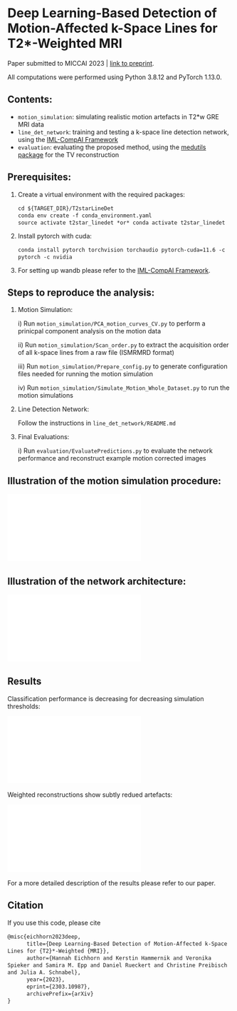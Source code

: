 # Deep Learning-Based Detection of Motion-Affected k-Space Lines for T2*-Weighted MRI

Paper submitted to MICCAI 2023 | [link to preprint](https://arxiv.org/abs/2303.10987).


All computations were performed using Python 3.8.12 and PyTorch 1.13.0.


## Contents:

- `motion_simulation`: simulating realistic motion artefacts in T2*w GRE MRI data
- `line_det_network`: training and testing a k-space line detection network, using the [IML-CompAI Framework](https://github.com/compai-lab/iml-dl) 
- `evaluation`: evaluating the proposed method, using the [medutils package](https://github.com/khammernik/medutils) for the TV reconstruction


## Prerequisites:

1. Create a virtual environment with the required packages:
    ```
    cd ${TARGET_DIR}/T2starLineDet
    conda env create -f conda_environment.yaml
    source activate t2star_linedet *or* conda activate t2star_linedet
    ```

2. Install pytorch with cuda:
    ```
    conda install pytorch torchvision torchaudio pytorch-cuda=11.6 -c pytorch -c nvidia
    ```

3. For setting up wandb please refer to the [IML-CompAI Framework](https://github.com/compai-lab/iml-dl).


## Steps to reproduce the analysis:

1)  Motion Simulation:

    i) Run `motion_simulation/PCA_motion_curves_CV.py` to perform a prinicpal component analysis on the motion data

    ii)  Run `motion_simulation/Scan_order.py` to extract the acquisition order of all k-space lines from a raw file (ISMRMRD format)
    
    iii) Run `motion_simulation/Prepare_config.py` to generate configuration files needed for running the motion simulation

    iv)  Run `motion_simulation/Simulate_Motion_Whole_Dataset.py` to run the motion simulations

2) Line Detection Network:

    Follow the instructions in `line_det_network/README.md`

3) Final Evaluations:

    i) Run `evaluation/EvaluatePredictions.py` to evaluate the network performance and reconstruct example motion corrected images



## Illustration of the motion simulation procedure:
![Simulation_overview](/visualisation_architecture.pdf?raw=true "Overview of motion simulation")


## Illustration of the network architecture:
![Architecture_overview](/visualisation_motion_simulation.pdf?raw=true "Architecture of k-space line detection network")


## Results
Classification performance is decreasing for decreasing simulation thresholds:

![Results_performance](/results_performance_diff_thr.pdf?raw=true "Test accuracy, rates of non-detected (ND) and wrongly-detected (WD) lines for varying thresholds in the motion simulation of train and test data.")

Weighted reconstructions show subtly redued artefacts:

![Results_example_recons](/results_example_recons.pdf?raw=true "Demonstration of weighted reconstructions with TV regularisation for simulated data with very mild and slightly stronger motion (top/bottom row, mean displacement during whole scan: 0.50/0.89 mm).")

For a more detailed description of the results please refer to our paper.


## Citation
If you use this code, please cite

```
@misc{eichhorn2023deep,
      title={Deep Learning-Based Detection of Motion-Affected k-Space Lines for {T2}*-Weighted {MRI}}, 
      author={Hannah Eichhorn and Kerstin Hammernik and Veronika Spieker and Samira M. Epp and Daniel Rueckert and Christine Preibisch and Julia A. Schnabel},
      year={2023},
      eprint={2303.10987},
      archivePrefix={arXiv}
}
```